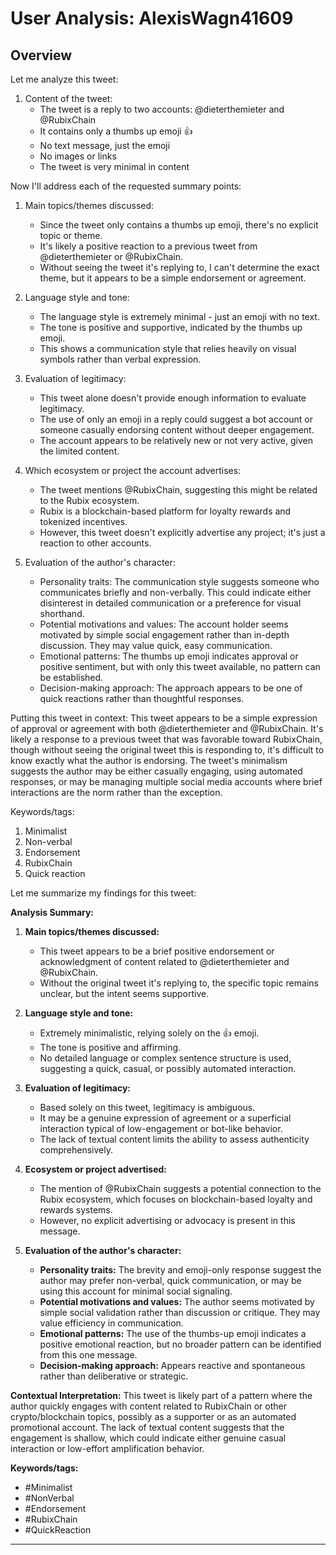 # User Analysis: AlexisWagn41609

## Overview

<think>
Let me analyze this tweet:

1. Content of the tweet:
   - The tweet is a reply to two accounts: @dieterthemieter and @RubixChain
   - It contains only a thumbs up emoji 👍
   - No text message, just the emoji
   - No images or links
   - The tweet is very minimal in content

Now I'll address each of the requested summary points:

1. Main topics/themes discussed:
   - Since the tweet only contains a thumbs up emoji, there's no explicit topic or theme.
   - It's likely a positive reaction to a previous tweet from @dieterthemieter or @RubixChain.
   - Without seeing the tweet it's replying to, I can't determine the exact theme, but it appears to be a simple endorsement or agreement.

2. Language style and tone:
   - The language style is extremely minimal - just an emoji with no text.
   - The tone is positive and supportive, indicated by the thumbs up emoji.
   - This shows a communication style that relies heavily on visual symbols rather than verbal expression.

3. Evaluation of legitimacy:
   - This tweet alone doesn't provide enough information to evaluate legitimacy.
   - The use of only an emoji in a reply could suggest a bot account or someone casually endorsing content without deeper engagement.
   - The account appears to be relatively new or not very active, given the limited content.

4. Which ecosystem or project the account advertises:
   - The tweet mentions @RubixChain, suggesting this might be related to the Rubix ecosystem.
   - Rubix is a blockchain-based platform for loyalty rewards and tokenized incentives.
   - However, this tweet doesn't explicitly advertise any project; it's just a reaction to other accounts.

5. Evaluation of the author's character:
   - Personality traits: The communication style suggests someone who communicates briefly and non-verbally. This could indicate either disinterest in detailed communication or a preference for visual shorthand.
   - Potential motivations and values: The account holder seems motivated by simple social engagement rather than in-depth discussion. They may value quick, easy communication.
   - Emotional patterns: The thumbs up emoji indicates approval or positive sentiment, but with only this tweet available, no pattern can be established.
   - Decision-making approach: The approach appears to be one of quick reactions rather than thoughtful responses.

Putting this tweet in context:
This tweet appears to be a simple expression of approval or agreement with both @dieterthemieter and @RubixChain. It's likely a response to a previous tweet that was favorable toward RubixChain, though without seeing the original tweet this is responding to, it's difficult to know exactly what the author is endorsing. The tweet's minimalism suggests the author may be either casually engaging, using automated responses, or may be managing multiple social media accounts where brief interactions are the norm rather than the exception.

Keywords/tags:
1. Minimalist
2. Non-verbal
3. Endorsement
4. RubixChain
5. Quick reaction

Let me summarize my findings for this tweet:
</think>

**Analysis Summary:**

1. **Main topics/themes discussed:**
   - This tweet appears to be a brief positive endorsement or acknowledgment of content related to @dieterthemieter and @RubixChain.
   - Without the original tweet it's replying to, the specific topic remains unclear, but the intent seems supportive.

2. **Language style and tone:**
   - Extremely minimalistic, relying solely on the 👍 emoji.
   - The tone is positive and affirming.
   - No detailed language or complex sentence structure is used, suggesting a quick, casual, or possibly automated interaction.

3. **Evaluation of legitimacy:**
   - Based solely on this tweet, legitimacy is ambiguous.
   - It may be a genuine expression of agreement or a superficial interaction typical of low-engagement or bot-like behavior.
   - The lack of textual content limits the ability to assess authenticity comprehensively.

4. **Ecosystem or project advertised:**
   - The mention of @RubixChain suggests a potential connection to the Rubix ecosystem, which focuses on blockchain-based loyalty and rewards systems.
   - However, no explicit advertising or advocacy is present in this message.

5. **Evaluation of the author's character:**
   - **Personality traits:** The brevity and emoji-only response suggest the author may prefer non-verbal, quick communication, or may be using this account for minimal social signaling.
   - **Potential motivations and values:** The author seems motivated by simple social validation rather than discussion or critique. They may value efficiency in communication.
   - **Emotional patterns:** The use of the thumbs-up emoji indicates a positive emotional reaction, but no broader pattern can be identified from this one message.
   - **Decision-making approach:** Appears reactive and spontaneous rather than deliberative or strategic.

**Contextual Interpretation:**
This tweet is likely part of a pattern where the author quickly engages with content related to RubixChain or other crypto/blockchain topics, possibly as a supporter or as an automated promotional account. The lack of textual content suggests that the engagement is shallow, which could indicate either genuine casual interaction or low-effort amplification behavior.

**Keywords/tags:**
- #Minimalist
- #NonVerbal
- #Endorsement
- #RubixChain
- #QuickReaction
---
